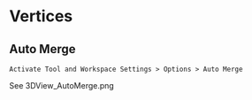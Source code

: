 # Vertices

## Auto Merge

    Activate Tool and Workspace Settings > Options > Auto Merge


See 3DView_AutoMerge.png

